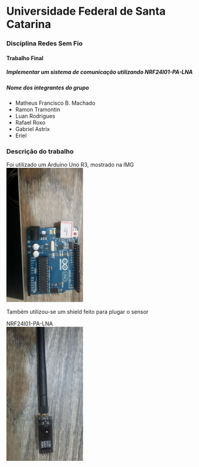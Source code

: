 # Universidade Federal de Santa Catarina
### Disciplina Redes Sem Fio

#### Trabalho Final
##### Implementar um sistema de comunicação utilizando NRF24l01-PA-LNA


##### Nome dos integrantes do grupo
* Matheus Francisco B. Machado
* Ramon Tramontin 
* Luan Rodrigues
* Rafael Roxo
* Gabriel Astrix
* Eriel 


### Descrição do trabalho

Foi utilizado um Arduino Uno R3, mostrado na IMG
<br>
<img src="arduino.jpeg" width="200" height="350" />

Também utilizou-se um shield feito para plugar o sensor

NRF24l01-PA-LNA
<br>
<img src="antena.jpeg" width="200" height="350" />




